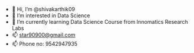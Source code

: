 - 👋 Hi, I’m @shivakarthik09
- 👀 I’m interested in Data Science
- 🌱 I’m currently learning Data Science Course from Innomatics Research Labs
- 📫 star90900@gmail.com <BR>
- 📫 Phone no: 9542947935

<!---
shivakarthik09/shivakarthik09 is a ✨ special ✨ repository because its `README.md` (this file) appears on your GitHub profile.
You can click the Preview link to take a look at your changes.
--->

